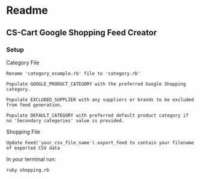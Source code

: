 # Readme
## CS-Cart Google Shopping Feed Creator
### Setup

Category File
```
Rename 'category_example.rb' file to 'category.rb'

Populate GOOGLE_PRODUCT_CATEGORY with the preferred Google Shopping category.

Populate EXCLUDED_SUPPLIER with any suppliers or brands to be excluded from feed generation.

Populate DEFAULT_CATEGORY with preferred default product category if no 'Secondary categories' value is provided.
```

Shopping File
```
Update Feed('your_csv_file_name').export_feed to contain your filename of exported CSV data
```

In your terminal run:
```
ruby shopping.rb
```
